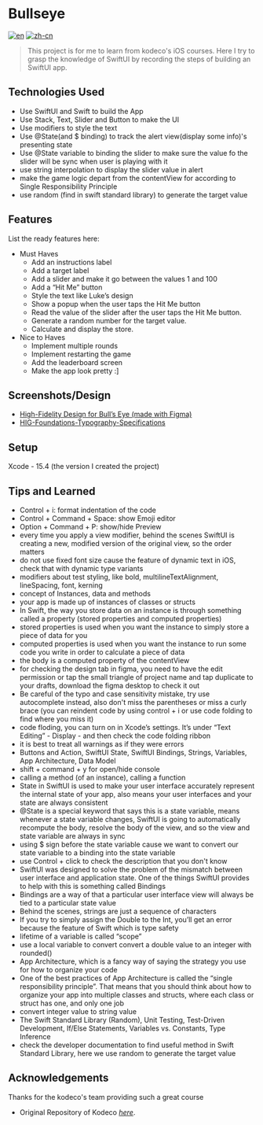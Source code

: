 # Bullseye
[![en](https://img.shields.io/badge/lang-en-red.svg)](https://github.com/JustinInCoding/BullseyeSwiftUI/blob/master/README.md)
[![zh-cn](https://img.shields.io/badge/lang-zh--cn-blue.svg)](https://github.com/JustinInCoding/BullseyeSwiftUI/blob/master/README.zh-cn.md)

> This project is for me to learn from kodeco's iOS courses. Here I try to grasp the knowledge of SwiftUI by recording the steps of building an SwiftUI app.


## Technologies Used
- Use SwiftUI and Swift to build the App
- Use Stack, Text, Slider and Button to make the UI
- Use modifiers to style the text
- Use @State(and $ binding) to track the alert view(display some info)'s presenting state
- Use @State variable to binding the slider to make sure the value fo the slider will be sync when user is playing with it
- use string interpolation to display the slider value in alert
- make the game logic depart from the contentView for according to Single Responsibility Principle
- use random (find in swift standard library) to generate the target value


## Features
List the ready features here:
- Must Haves
    - Add an instructions label
    - Add a target label
    - Add a slider and make it go between the values 1 and 100
    - Add a “Hit Me” button
    - Style the text like Luke’s design
    - Show a popup when the user taps the Hit Me button
    - Read the value of the slider after the user taps the Hit Me button.
    - Generate a random number for the target value.
    - Calculate and display the store.
- Nice to Haves
    - Implement multiple rounds
    - Implement restarting the game
    - Add the leaderboard screen
    - Make the app look pretty :]


## Screenshots/Design
- [High-Fidelity Design for Bull’s Eye (made with Figma)](https://www.figma.com/file/3MBMeYd2hP4rajTbHnZL0z/Bullseye?node-id=0%3A1)
- [HIG-Foundations-Typography-Specifications](https://developer.apple.com/design/human-interface-guidelines/typography#Specifications)
<!-- ![Example screenshot](./img/screenshot.png) -->


## Setup
Xcode - 15.4 (the version I created the project)

## Tips and Learned
- Control + i: format indentation of the code
- Control + Command + Space: show Emoji editor
- Option + Command + P: show/hide Preview
- every time you apply a view modifier, behind the scenes SwiftUI is creating a new, modified version of the original view, so the order matters
- do not use fixed font size cause the feature of dynamic text in iOS, check that with dynamic type variants
- modifiers about test styling, like bold, multilineTextAlignment, lineSpacing, font, kerning
- concept of Instances, data and methods
- your app is made up of instances of classes or structs
- In Swift, the way you store data on an instance is through something called a property (stored properties and computed properties)
- stored properties is used when you want the instance to simply store a piece of data for you
- computed properties is used when you want the instance to run some code you write in order to calculate a piece of data
- the body is a computed property of the contentView
- for checking the design tab in figma, you need to have the edit permission or tap the small triangle of project name and tap duplicate to your drafts, download the figma desktop to check it out
- Be careful of the typo and case sensitivity mistake, try use autocomplete instead, also don't miss the parentheses or miss a curly brace (you can reindent code by using control + i or use code folding to find where you miss it)
- code floding, you can turn on in Xcode’s settings. It’s under “Text Editing” - Display - and then check the code folding ribbon
- it is best to treat all warnings as if they were errors
- Buttons and Action, SwiftUI State, SwiftUI Bindings, Strings, Variables, App Architecture, Data Model
- shift + command + y for open/hide console
- calling a method (of an instance), calling a function
- State in SwiftUI is used to make your user interface accurately represent the internal state of your app, also means your user interfaces and your state are always consistent
- @State is a special keyword that says this is a state variable, means whenever a state variable changes, SwiftUI is going to automatically recompute the body, resolve the body of the view, and so the view and state variable are always in sync
- using $ sign before the state variable cause we want to convert our state variable to a binding into the state variable
- use Control + click to check the description that you don't know
- SwiftUI was designed to solve the problem of the mismatch between user interface and application state. One of the things SwiftUI provides to help with this is something called Bindings
- Bindings are a way of that a particular user interface view will always be tied to a particular state value
- Behind the scenes, strings are just a sequence of characters
- If you try to simply assign the Double to the Int, you’ll get an error because the feature of Swift which is type safety
- lifetime of a variable is called “scope”
- use a local variable to convert convert a double value to an integer with rounded()
- App Architecture, which is a fancy way of saying the strategy you use for how to organize your code
- One of the best practices of App Architecture is called the “single responsibility principle”. That means that you should think about how to organize your app into multiple classes and structs, where each class or struct has one, and only one job
- convert integer value to string value
- The Swift Standard Library (Random), Unit Testing, Test-Driven Development, If/Else Statements, Variables vs. Constants, Type Inference
- check the developer documentation to find useful method in Swift Standard Library, here we use random to generate the target value


## Acknowledgements
Thanks for the kodeco's team providing such a great course
- Original Repository of Kodeco [_here_](https://github.com/kodecocodes/video-yfsa1-materials). 

